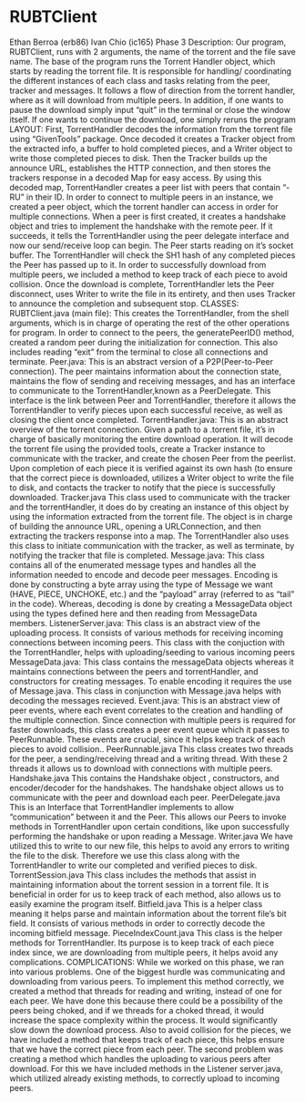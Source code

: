 # RUBTClient
Ethan Berroa (erb86)
Ivan Chio (ic165)
Phase 3
Description:
Our program, RUBTClient, runs with 2 arguments, the name of the torrent and the file
save name. The base of the program runs the Torrent Handler object, which starts by reading the
torrent file. It is responsible for handling/ coordinating the different instances of each class and
tasks relating from the peer, tracker and messages. It follows a flow of direction from the torrent
handler, where as it will download from multiple peers. In addition, if one wants to pause the
download simply input “quit” in the terminal or close the window itself. If one wants to continue
the download, one simply reruns the program
LAYOUT:
First, TorrentHandler decodes the information from the torrent file using “GivenTools”
package. Once decoded it creates a Tracker object from the extracted info, a buffer to hold
completed pieces, and a Writer object to write those completed pieces to disk. Then the Tracker
builds up the announce URL, establishes the HTTP connection, and then stores the trackers
response in a decoded Map for easy access. By using this decoded map, TorrentHandler creates a
peer list with peers that contain “-RU” in their ID. In order to connect to multiple peers in an
instance, we created a peer object, which the torrent handler can access in order for multiple
connections. When a peer is first created, it creates a handshake object and tries to implement
the handshake with the remote peer. If it succeeds, it tells the TorrentHandler using the peer
delegate interface and now our send/receive loop can begin. The Peer starts reading on it’s socket
buffer. The TorrentHandler will check the SH1 hash of any completed pieces the Peer has passed
up to it. In order to successfully download from multiple peers, we included a method to keep
track of each piece to avoid collision. Once the download is complete, TorrentHandler lets the
Peer disconnect, uses Writer to write the file in its entirety, and then uses Tracker to announce
the completion and subsequent stop.
CLASSES:
RUBTClient.java (main file):
This creates the TorrentHandler, from the shell arguments, which is in charge of operating the
rest of the other operations for program. In order to connect to the peers, the generatePeerID()
method, created a random peer during the initialization for connection. This also includes
reading “exit” from the terminal to close all connections and terminate.
Peer.java:
This is an abstract version of a P2P(Peer-to-Peer connection). The peer maintains information
about the connection state, maintains the flow of sending and receiving messages, and has an
interface to communicate to the TorrentHandler,known as a PeerDelegate. This interface is the
link between Peer and TorrentHandler, therefore it allows the TorrentHandler to verify pieces
upon each successful receive, as well as closing the client once completed.
TorrentHandler.java:
This is an abstract overview of the torrent connection. Given a path to a .torrent file, it’s in
charge of basically monitoring the entire download operation. It will decode the torrent file using
the provided tools, create a Tracker instance to communicate with the tracker, and create the
chosen Peer from the peerlist. Upon completion of each piece it is verified against its own hash
(to ensure that the correct piece is downloaded, utilizes a Writer object to write the file to disk,
and contacts the tracker to notify that the piece is successfully downloaded.
Tracker.java
This class used to communicate with the tracker and the torrentHandler, it does do by creating an
instance of this object by using the information extracted from the torrent file. The object is in
charge of building the announce URL, opening a URLConnection, and then extracting the
trackers response into a map. The TorrentHandler also uses this class to initiate communication
with the tracker, as well as terminate, by notifying the tracker that file is completed.
Message.java:
This class contains all of the enumerated message types and handles all the information needed
to encode and decode peer messages. Encoding is done by constructing a byte array using the
type of Message we want (HAVE, PIECE, UNCHOKE, etc.) and the “payload” array (referred to
as “tail” in the code). Whereas, decoding is done by creating a MessageData object using the
types defined here and then reading from MessageData members.
ListenerServer.java:
This class is an abstract view of the uploading process. It consists of various methods for
receiving incoming connections between incoming peers. This class with the conjuction with the
TorrentHandler, helps with uploading/seeding to various incoming peers
MessageData.java:
This class contains the messageData objects whereas it maintains connections between the peers
and torrentHandler, and constructors for creating messages. To enable encoding it requires the
use of Message.java. This class in conjunction with Message.java helps with decoding the
messages recieved.
Event.java:
This is an abstract view of peer events, where each event correlates to the creation and handling
of the multiple connection. Since connection with multiple peers is required for faster
downloads, this class creates a peer event queue which it passes to PeerRunnable. These events
are crucial, since it helps keep track of each pieces to avoid collision..
PeerRunnable.java
This class creates two threads for the peer, a sending/receiving thread and a writing thread. With
these 2 threads it allows us to download with connections with multiple peers.
Handshake.java
This contains the Handshake object , constructors, and encoder/decoder for the handshakes. The
handshake object allows us to communicate with the peer and download each peer.
PeerDelegate.java
This is an Interface that TorrentHandler implements to allow “communication” between it and
the Peer. This allows our Peers to invoke methods in TorrentHandler upon certain conditions,
like upon successfully performing the handshake or upon reading a Message.
Writer.java
We have utilized this to write to our new file, this helps to avoid any errors to writing the file to
the disk. Therefore we use this class along with the TorrentHandler to write our completed and
verified pieces to disk.
TorrentSession.java
This class includes the methods that assist in maintaining information about the torrent session in
a torrent file. It is beneficial in order for us to keep track of each method, also allows us to easily
examine the program itself.
Bitfield.java
This is a helper class meaning it helps parse and maintain information about the torrent file’s bit
field. It consists of various methods in order to correctly decode the incoming bitfield message.
PieceIndexCount.java
This class is the helper methods for TorrentHandler. Its purpose is to keep track of each piece
index since, we are downloading from multiple peers, it helps avoid any complications.
COMPLICATIONS:
While we worked on this phase, we ran into various problems. One of the biggest hurdle was
communicating and downloading from various peers. To implement this method correctly, we
created a method that threads for reading and writing, instead of one for each peer. We have
done this because there could be a possibility of the peers being choked, and if we threads for a
choked thread, it would increase the space complexity within the process. It would significantly
slow down the download process. Also to avoid collision for the pieces, we have included a
method that keeps track of each piece, this helps ensure that we have the correct piece from each
peer. The second problem was creating a method which handles the uploading to various peers
after download. For this we have included methods in the Listener server.java, which utilized
already existing methods, to correctly upload to incoming peers.

